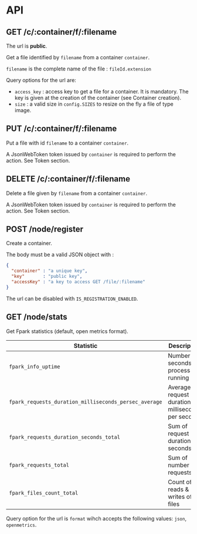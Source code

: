 
# API

## GET /c/:container/f/:filename

The url is **public**.

Get a file identified by `filename` from a container `container`.

`filename` is the complete name of the file : `fileId.extension`

Query options for the url are:
- `access_key` : access key to get a file for a container. It is mandatory. The key is given at the creation of the container (see Container creation).
- `size` : a valid size in `config.SIZES` to resize on the fly a file of type image.

## PUT /c/:container/f/:filename

Put a file with id `filename` to a container `container`.

A JsonWebToken token issued by `container` is required to perform the action. See Token section.

## DELETE /c/:container/f/:filename

Delete a file given by `filename` from a container `container`.

A JsonWebToken token issued by `container` is required to perform the action. See Token section.

## POST /node/register

Create a container.

The body must be a valid JSON object with :

```json
{
  "container" : "a unique key",
  "key"       : "public key",
  "accessKey" : "a key to access GET /file/:filename"
}
```

The url can be disabled with `IS_REGISTRATION_ENABLED`.

## GET /node/stats

Get Fpark statistics (default, open metrics format).

Statistic                                             | Description
------------------------------------------------------|------------
`fpark_info_uptime`                                   | Number of seconds the process is running
`fpark_requests_duration_milliseconds_persec_average` | Average of request durations in milliseconds per second
`fpark_requests_duration_seconds_total`               | Sum of request durations in seconds
`fpark_requests_total`                                | Sum of number of requests
`fpark_files_count_total`                             | Count of reads & writes of files

Query option for the url is `format` wihch accepts the following values: `json`, `openmetrics`.
